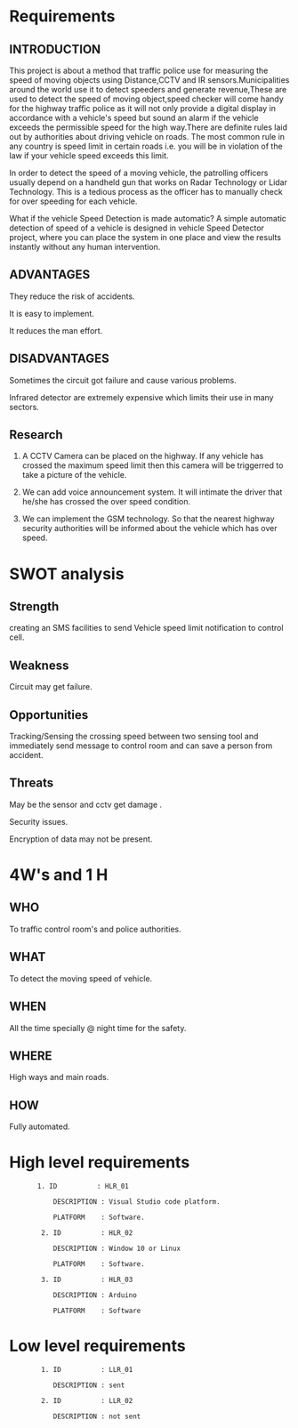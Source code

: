# Requirements

## INTRODUCTION

This project is about a method that traffic police use for measuring the speed of moving objects using Distance,CCTV and IR sensors.Municipalities around the world use it to detect speeders and generate revenue,These are used to detect the speed of moving object,speed checker will come handy for the highway traffic police as it will not only provide a digital display in accordance with a vehicle's speed but sound an alarm if the vehicle exceeds the permissible speed for the high way.There are definite rules laid out by authorities about driving vehicle on roads. The most common rule in any country is speed limit in certain roads i.e. you will be in violation of the law if your vehicle speed exceeds this limit.

In order to detect the speed of a moving vehicle, the patrolling officers usually depend on a handheld gun that works on Radar Technology or Lidar Technology. This is a tedious process as the officer has to manually check for over speeding for each vehicle.

What if the vehicle Speed Detection is made automatic? A simple automatic detection of speed of a vehicle is designed in vehicle Speed Detector project, where you can place the system in one place and view the results instantly without any human intervention.

## ADVANTAGES

They reduce the risk of accidents.

It is easy to implement.

It reduces the man effort.

## DISADVANTAGES

Sometimes the circuit got failure and cause various problems.

Infrared detector are extremely expensive which limits their use in many sectors.

## Research

1. A CCTV Camera can be placed on the highway. If any vehicle has crossed the maximum speed limit then this camera will be triggerred to take a picture of the vehicle.

2. We can add voice announcement system. It will intimate the driver that he/she has crossed the over speed condition.

3. We can implement the GSM technology. So that the nearest highway security authorities will be informed about the vehicle which has over speed.

# SWOT analysis

## Strength

creating an SMS facilities to send Vehicle speed limit notification to control cell.

## Weakness

Circuit may get failure.

## Opportunities

Tracking/Sensing the crossing speed between two sensing tool and immediately send message to control room and can save a person from accident.

## Threats

May be the sensor and cctv get damage .

Security issues.

Encryption of data may not be present.

# 4W's and 1 H

## WHO

To traffic control room's and police authorities.

## WHAT

To detect the moving speed of vehicle.

## WHEN

All the time specially @ night time for the safety.

## WHERE

High ways and main roads.

## HOW

Fully automated.

# High level requirements

           1. ID          : HLR_01
            
               DESCRIPTION : Visual Studio code platform.
               
               PLATFORM    : Software.
               
            2. ID          : HLR_02
            
               DESCRIPTION : Window 10 or Linux
               
               PLATFORM    : Software.
               
            3. ID          : HLR_03
            
               DESCRIPTION : Arduino
               
               PLATFORM    : Software

# Low level requirements

            1. ID          : LLR_01
            
               DESCRIPTION : sent
               
            2. ID          : LLR_02
            
               DESCRIPTION : not sent


